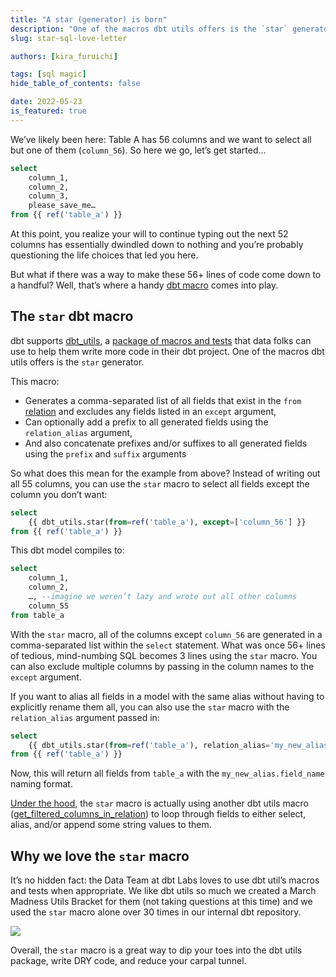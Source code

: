 ```yaml
---
title: "A star (generator) is born"
description: "One of the macros dbt utils offers is the `star` generator. This dbt macro is one of our favorites because it lets you select all the fields you want without writing the columns you don't."
slug: star-sql-love-letter

authors: [kira_furuichi]

tags: [sql magic]
hide_table_of_contents: false

date: 2022-05-23
is_featured: true
---
```



We’ve likely been here: Table A has 56 columns and we want to select all but one of them (`column_56`). So here we go, let’s get started…

```sql
select
	column_1,
	column_2,
	column_3,
	please_save_me…
from {{ ref('table_a') }}
```

At this point, you realize your will to continue typing out the next 52 columns has essentially dwindled down to nothing and you’re probably questioning the life choices that led you here.

But what if there was a way to make these 56+ lines of code come down to a handful? Well, that’s where a handy [dbt macro](https://docs.getdbt.com/docs/building-a-dbt-project/jinja-macros) comes into play.

<!--truncate-->

## The `star` dbt macro

dbt supports [dbt_utils](https://github.com/dbt-labs/dbt-utils), a [package of macros and tests](https://docs.getdbt.com/docs/building-a-dbt-project/package-management) that data folks can use to help them write more <Term id="dry" /> code in their dbt project. One of the macros dbt utils offers is the `star` generator.

This macro:

* Generates a comma-separated list of all fields that exist in the `from` [relation](https://docs.getdbt.com/reference/dbt-classes#relation) and excludes any fields listed in an `except` argument,
* Can optionally add a prefix to all generated fields using the `relation_alias`  argument,
* And also concatenate prefixes and/or suffixes to all generated fields using the  `prefix` and `suffix` arguments

So what does this mean for the example from above? Instead of writing out all 55 columns, you can use the `star` macro to select all fields except the column you don’t want:

```sql
select
	{{ dbt_utils.star(from=ref('table_a'), except=['column_56'] }}
from {{ ref('table_a') }}
```

This dbt model compiles to:

```sql
select
	column_1,
	column_2,
	…, --imagine we weren’t lazy and wrote out all other columns
	column_55
from table_a
```

With the `star` macro, all of the columns except `column_56` are generated in a comma-separated list within the `select` statement. What was once 56+ lines of tedious, mind-numbing SQL becomes 3 lines using the `star` macro. You can also exclude multiple columns by passing in the column names to the `except` argument.

If you want to alias all fields in a model with the same alias without having to explicitly rename them all, you can also use the `star` macro with the `relation_alias` argument passed in:

```sql
select
	{{ dbt_utils.star(from=ref('table_a'), relation_alias='my_new_alias') }}
from {{ ref('table_a') }}
```

Now, this will return all fields from `table_a` with the `my_new_alias.field_name` naming format.

[Under the hood](https://github.com/dbt-labs/dbt-utils/blob/main/macros/sql/star.sql), the `star` macro is actually using another dbt utils macro ([get_filtered_columns_in_relation](https://github.com/dbt-labs/dbt-utils#get_filtered_columns_in_relation-source)) to loop through fields to either select, alias, and/or append some string values to them.

## Why we love the `star` macro

It’s no hidden fact: the Data Team at dbt Labs loves to use dbt util’s macros and tests when appropriate. We like dbt utils so much we created a March Madness Utils Bracket for them (not taking questions at this time) and we used the `star` macro alone over 30 times in our internal dbt repository.

![](/img/blog/2022-07-13-star-sql-love-letter/utils-madness-1.png)


Overall, the `star` macro is a great way to dip your toes into the dbt utils package, write DRY code, and reduce your carpal tunnel.